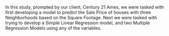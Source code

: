 In this study, prompted by our client, Century 21 Ames, we were tasked with first developing a model to predict the Sale Price of houses with three Neighborhoods based on the Square Footage. Next we were tasked with trying to develop a Simple Linear Regression model, and two Multiple Regression Models using any of the variables. 

